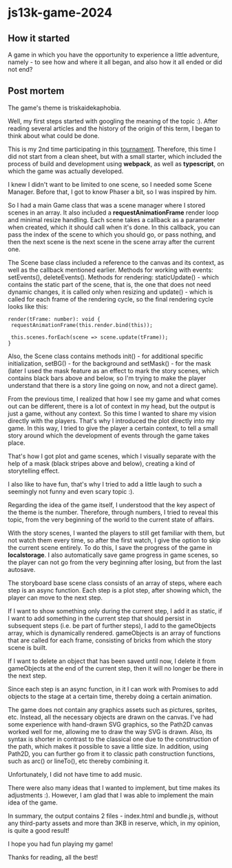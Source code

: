 # js13k-game-2024

## How it started

A game in which you have the opportunity to experience a little adventure, namely - to see how and where it all began, and also how it all ended or did not end?

## Post mortem

The game's theme is triskaidekaphobia.

Well, my first steps started with googling the meaning of the topic :). After reading several articles and the history of the origin of this term, I began to think about what could be done.

This is my 2nd time participating in this [tournament](https://js13kgames.com/). Therefore, this time I did not start from a clean sheet, but with a small starter, which included the process of build and development using **webpack**, as well as **typescript**, on which the game was actually developed.

I knew I didn't want to be limited to one scene, so I needed some Scene Manager. Before that, I got to know Phaser a bit, so I was inspired by him.

So I had a main Game class that was a scene manager where I stored scenes in an array. It also included a **requestAnimationFrame** render loop and minimal resize handling. Each scene takes a callback as a parameter when created, which it should call when it's done. In this callback, you can pass the index of the scene to which you should go, or pass nothing, and then the next scene is the next scene in the scene array after the current one.

The Scene base class included a reference to the canvas and its context, as well as the callback mentioned earlier. Methods for working with events: setEvents(), deleteEvents(). Methods for rendering: staticUpdate() - which contains the static part of the scene, that is, the one that does not need dynamic changes, it is called only when resizing and update() - which is called for each frame of the rendering cycle, so the final rendering cycle looks like this:
```
render(tFrame: number): void {
 requestAnimationFrame(this.render.bind(this));

 this.scenes.forEach(scene => scene.update(tFrame));
}
```

Also, the Scene class contains methods init() - for additional specific initialization, setBG() - for the background and setMask() - for the mask (later I used the mask feature as an effect to mark the story scenes, which contains black bars above and below, so I'm trying to make the player understand that there is a story line going on now, and not a direct game).

From the previous time, I realized that how I see my game and what comes out can be different, there is a lot of context in my head, but the output is just a game, without any context. So this time I wanted to share my vision directly with the players. That's why I introduced the plot directly into my game. In this way, I tried to give the player a certain context, to tell a small story around which the development of events through the game takes place.

That's how I got plot and game scenes, which I visually separate with the help of a mask (black stripes above and below), creating a kind of storytelling effect.

I also like to have fun, that's why I tried to add a little laugh to such a seemingly not funny and even scary topic :).

Regarding the idea of the game itself, I understood that the key aspect of the theme is the number. Therefore, through numbers, I tried to reveal this topic, from the very beginning of the world to the current state of affairs.

With the story scenes, I wanted the players to still get familiar with them, but not watch them every time, so after the first watch, I give the option to skip the current scene entirely. To do this, I save the progress of the game in **localstorage**. I also automatically save game progress in game scenes, so the player can not go from the very beginning after losing, but from the last autosave.

The storyboard base scene class consists of an array of steps, where each step is an async function. Each step is a plot step, after showing which, the player can move to the next step.

If I want to show something only during the current step, I add it as static, if I want to add something in the current step that should persist in subsequent steps (i.e. be part of further steps), I add to the gameObjects array, which is dynamically rendered. gameObjects is an array of functions that are called for each frame, consisting of bricks from which the story scene is built.

If I want to delete an object that has been saved until now, I delete it from gameObjects at the end of the current step, then it will no longer be there in the next step.

Since each step is an async function, in it I can work with Promises to add objects to the stage at a certain time, thereby doing a certain animation.

The game does not contain any graphics assets such as pictures, sprites, etc. Instead, all the necessary objects are drawn on the canvas. I've had some experience with hand-drawn SVG graphics, so the Path2D canvas worked well for me, allowing me to draw the way SVG is drawn. Also, its syntax is shorter in contrast to the classical one due to the construction of the path, which makes it possible to save a little size. In addition, using Path2D, you can further go from it to classic path construction functions, such as arc() or lineTo(), etc thereby combining it.

Unfortunately, I did not have time to add music.

There were also many ideas that I wanted to implement, but time makes its adjustments :). However, I am glad that I was able to implement the main idea of ​​the game.

In summary, the output contains 2 files - index.html and bundle.js, without any third-party assets and more than 3KB in reserve, which, in my opinion, is quite a good result!

I hope you had fun playing my game!

Thanks for reading, all the best!
